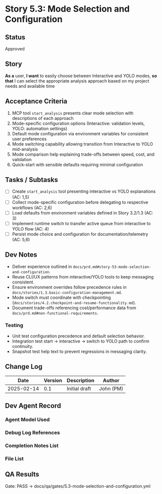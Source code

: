# Story 5.3: Mode Selection and Configuration

## Status
Approved

## Story
**As a** user,
**I want** to easily choose between Interactive and YOLO modes,
**so that** I can select the appropriate analysis approach based on my project needs and available time

## Acceptance Criteria
1. MCP tool `start_analysis` presents clear mode selection with descriptions of each approach
2. Mode-specific configuration options (Interactive: validation levels, YOLO: automation settings)
3. Default mode configuration via environment variables for consistent user preferences
4. Mode switching capability allowing transition from Interactive to YOLO mid-analysis
5. Mode comparison help explaining trade-offs between speed, cost, and validation
6. Quick-start with sensible defaults requiring minimal configuration

## Tasks / Subtasks
- [ ] Create `start_analysis` tool presenting interactive vs YOLO explanations (AC: 1,5)
- [ ] Collect mode-specific configuration before delegating to respective workflows (AC: 2,6)
- [ ] Load defaults from environment variables defined in Story 3.2/1.3 (AC: 3)
- [ ] Implement runtime switch to transfer active queue from interactive to YOLO flow (AC: 4)
- [ ] Persist mode choice and configuration for documentation/telemetry (AC: 5,6)

## Dev Notes
- Deliver experience outlined in `docs/prd.md#story-53-mode-selection-and-configuration`.
- Reuse CLI/UX patterns from interactive/YOLO tools to keep messaging consistent.
- Ensure environment overrides follow precedence rules in `docs/stories/1.3.basic-configuration-management.md`.
- Mode switch must coordinate with checkpointing (`docs/stories/4.2.checkpoint-and-resume-functionality.md`).
- Document trade-offs referencing cost/performance data from `docs/prd.md#non-functional-requirements`.

### Testing
- Unit test configuration precedence and default selection behavior.
- Integration test start -> interactive -> switch to YOLO path to confirm continuity.
- Snapshot test help text to prevent regressions in messaging clarity.

## Change Log
| Date | Version | Description | Author |
|------|---------|-------------|--------|
| 2025-02-14 | 0.1 | Initial draft | John (PM) |

## Dev Agent Record

### Agent Model Used

### Debug Log References

### Completion Notes List

### File List

## QA Results

Gate: PASS → docs/qa/gates/5.3-mode-selection-and-configuration.yml
